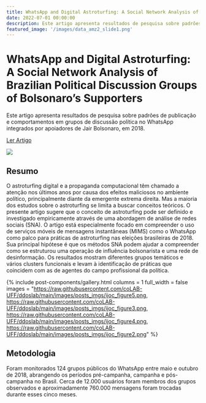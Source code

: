 ```yaml
---
title: WhatsApp and Digital Astroturfing: A Social Network Analysis of Brazilian Political Discussion Groups of Bolsonaro’s Supporters
date: 2022-07-01 00:00:00
description: Este artigo apresenta resultados de pesquisa sobre padrões de publicação e comportamentos em grupos de discussão política no WhatsApp integrados por apoiadores de Jair Bolsonaro, em 2018.
featured_image: '/images/data_amz2_slide1.png'
---
```


# WhatsApp and Digital Astroturfing: A Social Network Analysis of Brazilian Political Discussion Groups of Bolsonaro’s Supporters

Este artigo apresenta resultados de pesquisa sobre padrões de publicação e comportamentos em grupos de discussão política no WhatsApp integrados por apoiadores de Jair Bolsonaro, em 2018.

<a href="https://ijoc.org/index.php/ijoc/article/view/17296/3770" class="button--fill">Ler Artigo</a>

![](https://raw.githubusercontent.com/coLAB-UFF/ddoslab/main/images/posts_imgs/ijoc_figure2.png)

## Resumo

O astroturfing digital e a propaganda computacional têm chamado a atenção nos últimos anos por causa dos efeitos maliciosos no ambiente político, principalmente diante da emergente extrema direita. Mas a maioria dos estudos sobre o astroturfing se limita a buscar conceitos teóricos. O presente artigo sugere que o conceito de astroturfing pode ser definido e investigado empiricamente através de uma abordagem de análise de redes sociais (SNA). O artigo está especialmente focado em compreender o uso de serviços móveis de mensagens instantâneas (MIMS) como o WhatsApp como palco para práticas de astroturfing nas eleições brasileiras de 2018. Sua principal hipótese é que os métodos SNA podem ajudar a compreender como se estruturou uma operação de influência bolsonarista e uma rede de desinformação. Os resultados mostram diferentes grupos temáticos e vários clusters funcionais e levam à identificação de práticas que coincidem com as de agentes do campo profissional da política.

{% include post-components/gallery.html
	columns = 1
	full_width = false
	images = "https://raw.githubusercontent.com/coLAB-UFF/ddoslab/main/images/posts_imgs/ijoc_figure5.png, https://raw.githubusercontent.com/coLAB-UFF/ddoslab/main/images/posts_imgs/ijoc_figure3.png, https://raw.githubusercontent.com/coLAB-UFF/ddoslab/main/images/posts_imgs/ijoc_figure4.png, https://raw.githubusercontent.com/coLAB-UFF/ddoslab/main/images/posts_imgs/ijoc_figure2.png"
%}

## Metodologia

Foram monitorados 124 grupos públicos do WhatsApp entre maio e outubro de 2018, abrangendo os períodos pré-campanha, campanha e pós-campanha no Brasil. Cerca de 12.000 usuários foram membros dos grupos observados e aproximadamente 760.000 mensagens foram trocadas durante esses cinco meses.

